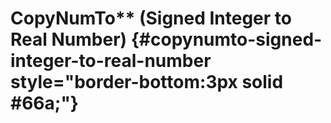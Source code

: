 # CopyNumTo\*\* (Signed Integer to Real Number) {#copynumto-signed-integer-to-real-number style="border-bottom:3px solid #66a;"}
